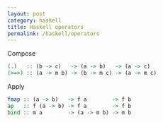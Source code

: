 ```yaml
---
layout: post
category: haskell
title: Haskell operators
permalink: /haskell/operators
---
```

Compose
```haskell
(.)   :: (b -> c)   -> (a -> b)   -> (a -> c)
(>=>) :: (a -> m b) -> (b -> m c) -> (a -> m c)
```

Apply
```haskell
fmap :: (a -> b)   -> f a        -> f b
ap   :: f (a -> b) -> f a        -> f b
bind :: m a        -> (a -> m b) -> m b
```
